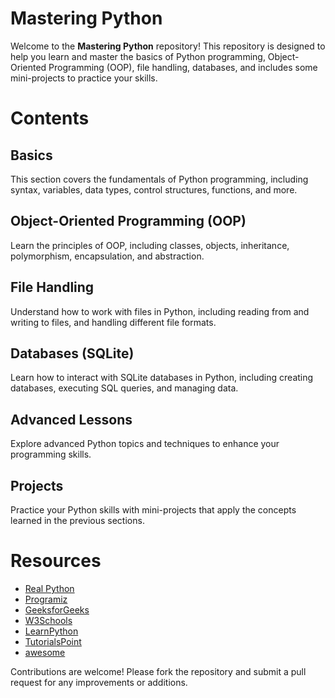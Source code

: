 # Mastering Python

Welcome to the **Mastering Python** repository! This repository is designed to help you learn and master the basics of Python programming, Object-Oriented Programming (OOP), file handling, databases, and includes some mini-projects to practice your skills.

# Contents

## Basics
This section covers the fundamentals of Python programming, including syntax, variables, data types, control structures, functions, and more.

## Object-Oriented Programming (OOP)
Learn the principles of OOP, including classes, objects, inheritance, polymorphism, encapsulation, and abstraction.

## File Handling
Understand how to work with files in Python, including reading from and writing to files, and handling different file formats.

## Databases (SQLite)
Learn how to interact with SQLite databases in Python, including creating databases, executing SQL queries, and managing data.

## Advanced Lessons
Explore advanced Python topics and techniques to enhance your programming skills.

## Projects
Practice your Python skills with mini-projects that apply the concepts learned in the previous sections.

# Resources
+ [Real Python](https://realpython.com/)
+ [Programiz](https://www.programiz.com/python-programming)
+ [GeeksforGeeks](https://www.geeksforgeeks.org/python-programming-language/)
+ [W3Schools](https://www.w3schools.com/python/default.asp)
+ [LearnPython](https://www.learnpython.org/)
+ [TutorialsPoint](https://www.tutorialspoint.com/python/index.htm)
+ [awesome](https://awesome-python.com/)

Contributions are welcome! Please fork the repository and submit a pull request for any improvements or additions.